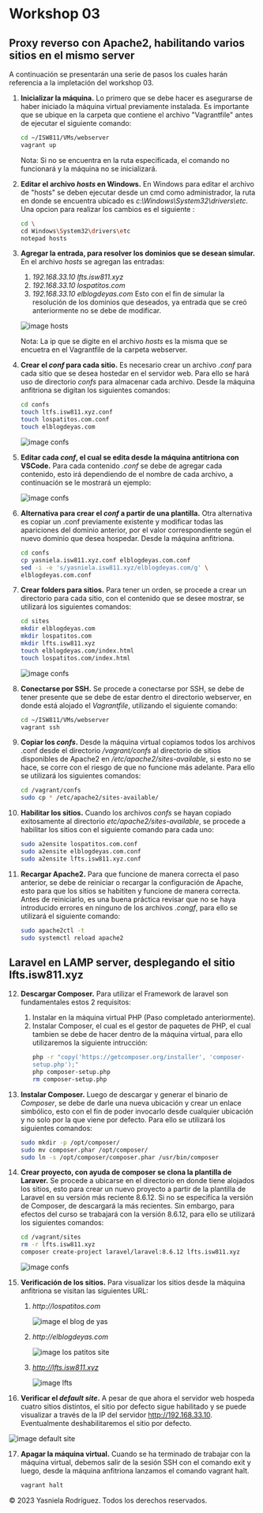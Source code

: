 # Workshop 03

## Proxy reverso con Apache2, habilitando varios sitios en el mismo server

A continuación se presentarán una serie de pasos los cuales harán referencia a la impletación del workshop 03.

1. **Inicializar la máquina.** Lo primero que se debe hacer es asegurarse de haber iniciado la máquina virtual previamente instalada. Es importante que se ubique en la carpeta que contiene el archivo "Vagrantfile" antes de ejecutar el siguiente comando:
   ```bash
   cd ~/ISW811/VMs/webserver
   vagrant up
   ```
   Nota: Si no se encuentra en la ruta especificada, el comando no funcionará y la máquina no se inicializará.
2. **Editar el archivo _hosts_ en Windows.** En Windows para editar el archivo de "hosts" se deben ejecutar desde un cmd como administrador, la ruta en donde se encuentra ubicado es _c:\Windows\System32\drivers\etc_. Una opcion para realizar los cambios es el siguiente :
    ```bash
    cd \
    cd Windows\System32\drivers\etc
    notepad hosts
   ```
3. **Agregar la entrada, para resolver los dominios que se desean simular.** En el archivo _hosts_ se agregan las entradas:
    1. _192.168.33.10 lfts.isw811.xyz_
    2. _192.168.33.10 lospatitos.com_
    3. _192.168.33.10 elblogdeyas.com_
    Esto con el fin de simular la resolución de los dominios que deseados, ya entrada que se creó anteriormente no se debe de modificar.

   ![image hosts](../Workshop03/images/hosts-win.png "Archivo hosts")

   Nota: La ip que se digite en el archivo _hosts_ es la misma que se encuetra en el Vagrantfile de la carpeta webserver.

4. **Crear el _conf_ para cada sitio.** Es necesario crear un archivo _.conf_ para cada sitio que se desea hostedar en el servidor web. Para ello se hará uso de directorio _confs_ para almacenar cada archivo. Desde la máquina anfitriona se digitan los siguientes comandos:
    ```bash
   cd confs
   touch ltfs.isw811.xyz.conf
   touch lospatitos.com.conf
   touch elblogdeyas.com
    ```

    ![image confs](../Workshop03/images/archivos-confs.png "Archivo confs")

5. **Editar cada _conf_, el cual se edita desde la máquina antitriona con VSCode.** Para cada contenido _.conf_ se debe de agregar cada contenido, esto irá dependiendo de el nombre de cada archivo, a continuación se le mostrará un ejemplo:

   ![image confs](../Workshop03/images/conf-yasniela-isw811.png "archivo-conf-yasniela") 

6. **Alternativa para crear el _conf_ a partir de una plantilla.** Otra alternativa es copiar un .conf previamente existente y modificar todas
las apariciones del dominio anterior, por el valor correspondiente según el nuevo dominio que desea hospedar. Desde la máquina anfitriona.
    ```bash
   cd confs
   cp yasniela.isw811.xyz.conf elblogdeyas.com.conf
   sed -i -e 's/yasniela.isw811.xyz/elblogdeyas.com/g' \
   elblogdeyas.com.conf
    ```
7. **Crear folders para sitios.** Para tener un orden, se procede a crear un directorio para cada sitio, con el contenido que se desee mostrar, se utilizará los siguientes comandos: 
   ```bash
   cd sites
   mkdir elblogdeyas.com
   mkdir lospatitos.com
   mkdir lfts.isw811.xyz
   touch elblogdeyas.com/index.html
   touch lospatitos.com/index.html
   ```
    ![image confs](../Workshop03/images/sites-direc.png "direc-sites") 

8. **Conectarse por SSH.** Se procede a conectarse por SSH, se debe de tener presente que se debe de estar dentro el directorio webserver, en donde está alojado el _Vagrantfile_, utilizando el siguiente comando:
   ```bash
   cd ~/ISW811/VMs/webserver
   vagrant ssh
   ```
9. **Copiar los _confs_.** Desde la máquina virtual copiamos todos los archivos .conf desde el directorio _/vagrant/confs_ al directorio de sitios disponibles de Apache2 en _/etc/apache2/sites-available_, si esto no se hace, se corre con el riesgo de que no funcione más adelante. Para ello se utilizará los siguientes comandos:
   ```bash
   cd /vagrant/confs
   sudo cp * /etc/apache2/sites-available/
   ```
10. **Habilitar los sitios.** Cuando los archivos _confs_ se hayan copiado exitosamente al directorio _etc/apache2/sites-available_, se procede a habilitar los sitios con el siguiente comando para cada uno:
      ```bash
      sudo a2ensite lospatitos.com.conf
      sudo a2ensite elblogdeyas.com.conf
      sudo a2ensite lfts.isw811.xyz.conf
      ```
11. **Recargar Apache2.** Para que funcione de manera correcta el paso anterior, se debe de reiniciar o recargar la configuración de Apache, esto para que los sitios se habititen y funcione de manera correcta. Antes de reiniciarlo, es una buena práctica revisar que no se haya introducido errores en ninguno de los archivos _.congf_, para ello se utilizará el siguiente comando:
      ```bash
      sudo apache2ctl -t
      sudo systemctl reload apache2
      ```
## Laravel en LAMP server, desplegando el sitio lfts.isw811.xyz

12. **Descargar Composer.** Para utilizar el Framework de laravel son fundamentales estos 2 requisitos:
      1. Instalar en la máquina virtual PHP (Paso completado anteriormente).
      2. Instalar Composer, el cual es el gestor de paquetes de PHP, el cual tambien se debe de hacer dentro de la máquina virtual, para ello utilizaremos la siguiente intrucción:
         ```bash
         php -r "copy('https://getcomposer.org/installer', 'composer-
         setup.php');"
         php composer-setup.php
         rm composer-setup.php
         ```
13. **Instalar Composer.** Luego de descargar y generar el binario de _Composer_, se debe de darle una nueva ubicación y crear un enlace simbólico, esto con el fin de poder invocarlo desde cualquier ubicación y no solo por la que viene por defecto. Para ello se utilizará los siguientes comandos:
      ```bash
      sudo mkdir -p /opt/composer/
      sudo mv composer.phar /opt/composer/
      sudo ln -s /opt/composer/composer.phar /usr/bin/composer
      ```
14. **Crear proyecto, con ayuda de composer se clona la plantilla de Laraver.** Se procede a ubicarse en el directorio en donde tiene alojados los sitios, esto para crear un nuevo proyecto a partir de la plantilla de Laravel en su versión más reciente 8.6.12. Si no se especifíca la versión de Composer, de descargará la más recientes. Sin embargo, para efectos del curso se trabajará con la versión 8.6.12, para ello se utilizará los siguientes comandos:
      ```bash
      cd /vagrant/sites
      rm -r lfts.isw811.xyz
      composer create-project laravel/laravel:8.6.12 lfts.isw811.xyz
      ```
       ![image confs](../Workshop03/images/creacion-proyecto.png "direc-sites") 
15. **Verificación de los sitios.** Para visualizar los sitios desde la máquina anfitriona se visitan las siguientes URL:
      1. _http://lospatitos.com_

         ![image el blog de yas](../Workshop03/images/lospatitos.png "lospatitos-site") 

      2.  _http://elblogdeyas.com_

          ![image los patitos site](../Workshop03/images/elblogdeyas.png "elblogdeyas-site") 

      3. _http://lfts.isw811.xyz_

         ![image lfts](../Workshop03/images/lfts.png "lfts-sites") 

16. **Verificar el _default site_.** A pesar de que ahora el servidor web hospeda cuatro sitios distintos, el sitio por defecto sigue habilitado y se puede visualizar a través de la IP del servidor http://192.168.33.10. Eventualmente deshabilitaremos el sitio por defecto.

![image default site](../Workshop03/images/default-site.png "default-site") 

17. **Apagar la máquina virtual.** Cuando se ha terminado de trabajar con la máquina virtual, debemos salir de la sesión SSH con el comando exit y luego, desde la máquina anfitriona lanzamos el comando vagrant halt.    
      ```bash
      vagrant halt
      ```

&copy; 2023 Yasniela Rodríguez. Todos los derechos reservados.
